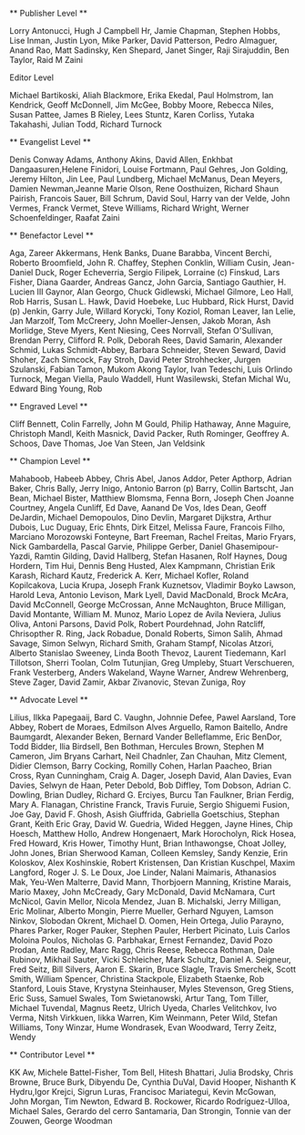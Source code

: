 ** Publisher Level **

Lorry Antonucci, Hugh J Campbell Hr, Jamie Chapman, Stephen Hobbs, Lise Inman, Justin Lyon, Mike Parker, David Patterson, Pedro Almaguer, Anand Rao, Matt Sadinsky, Ken Shepard, Janet Singer, Raji Sirajuddin, Ben Taylor, Raid M Zaini

Editor Level

Michael Bartikoski, Aliah Blackmore, Erika Ekedal, Paul Holmstrom, Ian Kendrick, Geoff McDonnell, Jim McGee, Bobby Moore, Rebecca Niles, Susan Pattee, James B Rieley, Lees Stuntz, Karen Corliss, Yutaka Takahashi, Julian Todd, Richard 
Turnock

** Evangelist Level **

Denis Conway Adams, Anthony Akins, David Allen, Enkhbat Dangaasuren,Helene Finidori,  Louise Fortmann, Paul Gehres, Jon Golding, Jeremy Hilton, Jin Lee, Paul Lundberg, Michael McManus, Dean Meyers, Damien Newman,Jeanne Marie Olson,  Rene Oosthuizen, Richard Shaun Pairish, Francois Sauer, Bill Schrum, David Soul, Harry van der Velde, John Vermes, Franck Vermet, Steve Williams, Richard Wright, Werner Schoenfeldinger, Raafat Zaini

** Benefactor Level **

Aga, Zareer
Akkermans, Henk
Banks, Duane
Barabba, Vincent
Berchi, Roberto
Broomfield, John R.
Chaffey, Stephen
Conklin, William
Cusin, Jean-Daniel
Duck, Roger
Echeverria, Sergio
Filipek, Lorraine (c)
Finskud, Lars
Fisher, Diana
Gaarder, Andreas
Gancz, John
Garcia, Santiago
Gauthier, H. Lucien III
Gaynor, Alan
Georgo, Chuck
Gidlewski, Michael
Gilmore, Leo
Hall, Rob
Harris, Susan L.
Hawk, David
Hoebeke, Luc
Hubbard, Rick
Hurst, David (p)
Jenkin, Garry
Jule, Willard
Korycki, Tony
Koziol, Roman
Leaver, Ian
Lelie, Jan
Marzolf, Tom
McCreery, John
Moeller-Jensen, Jakob
Moran, Ash
Morlidge, Steve
Myers, Kent
Niesing, Cees
Norrvall, Stefan
O'Sullivan, Brendan
Perry, Clifford R.
Polk, Deborah
Rees, David
Samarin, Alexander
Schmid, Lukas
Schmidt-Abbey, Barbara
Schneider, Steven
Seward, David
Shoher, Zach
Simcock, Fay
Stroh, David Peter
Strohhecker, Jurgen
Szulanski, Fabian
Tamon, Mukom Akong
Taylor, Ivan
Tedeschi, Luis Orlindo
Turnock, Megan
Viella, Paulo
Waddell, Hunt
Wasilewski, Stefan Michal
Wu, Edward Bing
Young, Rob

** Engraved Level **

Cliff Bennett, Colin Farrelly, John M Gould, Philip Hathaway, Anne Maguire, Christoph Mandl, Keith Masnick, David Packer, Ruth Rominger, Geoffrey A. Schoos, Dave Thomas, Joe Van Steen, Jan Veldsink

** Champion Level **

Mahaboob, Habeeb
Abbey, Chris
Abel, Janos
Addor, Peter
Apthorp, Adrian
Baker, Chris
Bally, Jerry
Inigo, Antonio Barron (p)
Barry, Collin
Bartscht, Jan
Bean, Michael
Bister, Matthiew
Blomsma, Fenna
Born, Joseph
Chen Joanne
Courtney, Angela
Cunliff, Ed
Dave, Aanand
De Vos, Ides
Dean, Geoff
DeJardin, Michael
Demopoulos, Dino
Devlin, Margaret
Dijkstra, Arthur
Dubois, Luc
Duguay, Eric
Ehnts, Dirk
Eitzel, Melissa
Faure, Francois
Filho, Marciano Morozowski
Fonteyne, Bart
Freeman, Rachel
Freitas, Mario
Fryars, Nick
Gambardella, Pascal
Garvie, Philippe
Gerber, Daniel
Ghasemipour-Yazdi, Ramtin
Gilding, David
Hallberg, Stefan
Hasanen, Rolf
Haynes, Doug
Hordern, Tim
Hui, Dennis Beng
Husted, Alex
Kampmann, Christian Erik
Karash, Richard
Kautz, Frederick A.
Kerr, Michael
Kofler, Roland
Kopilcakova, Lucia
Krupa, Joseph Frank
Kuznetsov, Vladimir Boyko
Lawson, Harold
Leva, Antonio
Levison, Mark
Lyell, David
MacDonald, Brock
McAra, David
McConnell, George
McCrossan, Anne
McNaughton, Bruce
Milligan, David
Montante, William M.
Munoz, Mario Lopez de Avila
Neviera, Julius
Oliva, Antoni
Parsons, David
Polk, Robert
Pourdehnad, John
Ratcliff, Chrisopther R.
Ring, Jack
Robadue, Donald
Roberts, Simon
Salih, Ahmad
Savage, Simon
Selwyn, Richard
Smith, Graham
Stampf, Nicolas
Atzori, Alberto Stanislao
Sweeney, Linda Booth
Thevoz, Laurent
Tiedemann, Karl
Tillotson, Sherri
Toolan, Colm
Tutunjian, Greg
Umpleby, Stuart
Verschueren, Frank
Vesterberg, Anders
Wakeland, Wayne
Warner, Andrew
Wehrenberg, Steve
Zager, David
Zamir, Akbar
Zivanovic, Stevan
Zuniga, Roy

** Advocate Level **

Lilius, Ilkka
Papegaaij, Bard C.
Vaughn, Johnnie
Defee, Pawel
Aarsland, Tore
Abbey, Robert
de Moraes, Edmilson Alves
Arguello, Ramon
Baitello, Andre
Baumgardt, Alexander
Beken, Bernard Vander
Belleflamme, Eric
BenDor, Todd
Bidder, Ilia
Birdsell, Ben
Bothman, Hercules
Brown, Stephen M
Cameron, Jim Bryans
Carhart, Neil
Chadnler, Zan
Chauhan, Mitz
Clement, Didier
Clemson, Barry
Cocking, Romilly
Cohen, Harlan
Paacheo, Brian
Cross, Ryan
Cunningham, Craig A.
Dager, Joseph
David, Alan
Davies, Evan
Davies, Selwyn
de Haan, Peter
Debold, Bob
Diffley, Tom
Dobson, Adrian C.
Dowling, Brian
Dudley, Richard G.
Erciyes, Burcu Tan
Faulkner, Brian
Ferdig, Mary A.
Flanagan, Christine
Franck, Travis
Furuie, Sergio Shiguemi
Fusion, Joe
Gay, David F.
Ghosh, Asish
Giuffrida, Gabriella
Goetschius, Stephan
Grant, Keith Eric
Gray, David W.
Guedria, Wided
Heggen, Jayne
Hines, Chip
Hoesch, Matthew
Hollo, Andrew
Hongenaert, Mark
Horocholyn, Rick
Hosea, Fred
Howard, Kris
Hower, Timothy
Hunt, Brian
Inthawongse, Choat
Jolley, John
Jones, Brian Sherwood
Kaman, Colleen
Kemsley, Sandy
Kenzie, Erin
Koloskov, Alex
Koshinskie, Robert
Kristensen, Dan Kristian
Kuschpel, Maxim
Langford, Roger J. S.
Le Doux, Joe
Linder, Nalani
Maimaris, Athanasios
Mak, Yeu-Wen
Malterre, David
Mann, Thorbjoern
Manning, Kristine
Marais, Mario
Maxey, John
McCready, Gary
McDonald, David
McNamara, Curt
McNicol, Gavin
Mellor, Nicola
Mendez, Juan B.
Michalski, Jerry
Milligan, Eric
Molinar, Alberto
Mongin, Pierre
Mueller, Gerhard
Nguyen, Lamson
Ninkov, Slobodan
Okrent, Michael D.
Oomen, Hein
Ortega, Julio
Parayno, Phares
Parker, Roger
Pauker, Stephen
Pauler, Herbert
Picinato, Luis Carlos Moloina
Poulos, Nicholas G.
Parbhakar, Ernest
Fernandez, David Pozo
Prodan, Ante
Radley, Marc
Ragg, Chris
Reese, Rebecca
Rothman, Dale
Rubinov, Mikhail
Sauter, Vicki
Schleicher, Mark
Schultz, Daniel  A.
Seigneur, Fred
Seitz, Bill
Silvers, Aaron E.
Skarin, Bruce
Slagle, Travis
Smerchek, Scott
Smith, William
Spencer, Christina
Stackpole, Elizabeth
Staenke, Rob
Stanford, Louis
Stave, Krystyna
Steinhauser, Myles
Stevenson, Greg
Stiens, Eric
Suss, Samuel
Swales, Tom
Swietanowski, Artur
Tang, Tom
Tiller, Michael
Tuvendal, Magnus
Reetz, Ulrich
Uyeda, Charles
Velitchkov, Ivo
Verma, Nitsh
Virkkuen, Iikka
Warren, Kim
Weinmann, Peter
Wild, Stefan
Williams, Tony
Winzar, Hume
Wondrasek, Evan
Woodward, Terry
Zeitz, Wendy

** Contributor Level **

KK Aw, Michele Battel-Fisher, Tom Bell, Hitesh Bhattari, Julia Brodsky, Chris Browne, Bruce Burk, Dibyendu De, Cynthia DuVal, David Hooper, Nishanth K Hydru,Igor Krejci, Sigrun Luras, Francisoc Mariategui, Kevin McGowan, John Morgan, Tim Newton, Edward B. Rockower, Ricardo Rodríguez-Ulloa, Michael Sales, Gerardo del cerro Santamaria, Dan Strongin, Tonnie van der Zouwen, George Woodman